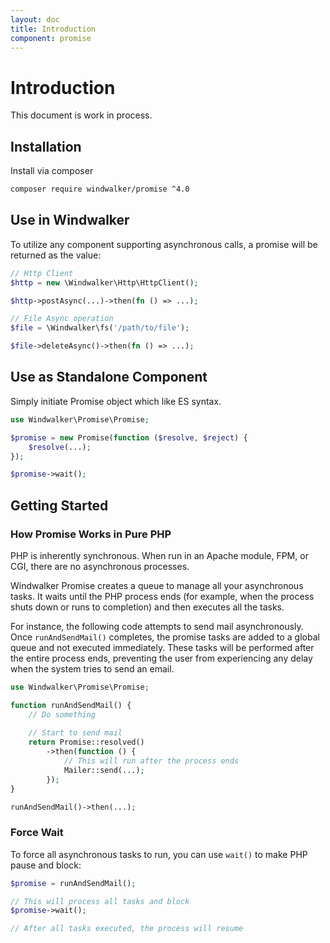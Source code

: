 ```yaml
---
layout: doc
title: Introduction
component: promise
---
```


# Introduction

This document is work in process.

## Installation

Install via composer

```bash
composer require windwalker/promise ^4.0
```

## Use in Windwalker

To utilize any component supporting asynchronous calls, a promise will be returned as the value:

```php
// Http Client
$http = new \Windwalker\Http\HttpClient();

$http->postAsync(...)->then(fn () => ...);

// File Async operation
$file = \Windwalker\fs('/path/to/file');

$file->deleteAsync()->then(fn () => ...);
```

## Use as Standalone Component

Simply initiate Promise object which like ES syntax.

```php
use Windwalker\Promise\Promise;

$promise = new Promise(function ($resolve, $reject) {
    $resolve(...);
});

$promise->wait();
```

## Getting Started

### How Promise Works in Pure PHP

PHP is inherently synchronous. When run in an Apache module, FPM, or CGI, there are no asynchronous processes.

Windwalker Promise creates a queue to manage all your asynchronous tasks. It waits until the PHP process ends (for example, when the process shuts down or runs to completion) and then executes all the tasks.

For instance, the following code attempts to send mail asynchronously. Once `runAndSendMail()` completes, the promise tasks are added to a global queue and not executed immediately. These tasks will be performed after the entire process ends, preventing the user from experiencing any delay when the system tries to send an email.

```php
use Windwalker\Promise\Promise;

function runAndSendMail() {
    // Do something
    
    // Start to send mail
    return Promise::resolved()
        ->then(function () {
            // This will run after the process ends
            Mailer::send(...);
        });
}

runAndSendMail()->then(...);
```

### Force Wait

To force all asynchronous tasks to run, you can use `wait()` to make PHP pause and block:

```php
$promise = runAndSendMail();

// This will process all tasks and block
$promise->wait();

// After all tasks executed, the process will resume
```

